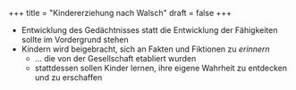 +++
title = "Kindererziehung nach Walsch"
draft = false
+++

-   Entwicklung des Gedächtnisses statt die Entwicklung der Fähigkeiten sollte im Vordergrund stehen
-   Kindern wird beigebracht, sich an Fakten und Fiktionen zu _erinnern_
    -   ... die von der Gesellschaft etabliert wurden
    -   stattdessen sollen Kinder lernen, ihre eigene Wahrheit zu entdecken und zu erschaffen